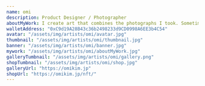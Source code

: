 ```yaml
---
name: omi
description: Product Designer / Photographer
aboutMyWork: I create art that combines the photographs I took. Sometimes 3D art. / Photography / Digital Art
walletAddress: "0xC9d19A28B43c36b2498233d9CD0998A6EE3b4C54"
avatar: "/assets/img/artists/omi/avatar.jpg"
thumbnail: "/assets/img/artists/omi/thumbnail.jpg"
banner: "/assets/img/artists/omi/banner.jpg"
mywork: "/assets/img/artists/omi/aboutMyWork.jpg"
galleryTumbnail: "/assets/img/artists/omi/gallery.png"
shopTumbnail: "/assets/img/artists/omi/shop.jpg"
galleryUrl: "https://omikim.jp"
shopUrl: "https://omikim.jp/nft/"
---
```

